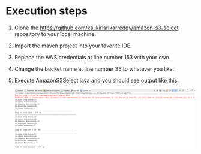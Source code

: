 # Execution steps
1. Clone the https://github.com/kalikirisrikarreddy/amazon-s3-select repository to your local machine.
2. Import the maven project into your favorite IDE.
3. Replace the AWS credentials at line number 153 with your own.
4. Change the bucket name at line number 35 to whatever you like.
5. Execute AmazonS3Select.java and you should see output like this.
   
   <img src="output_screenshot.png"/>
